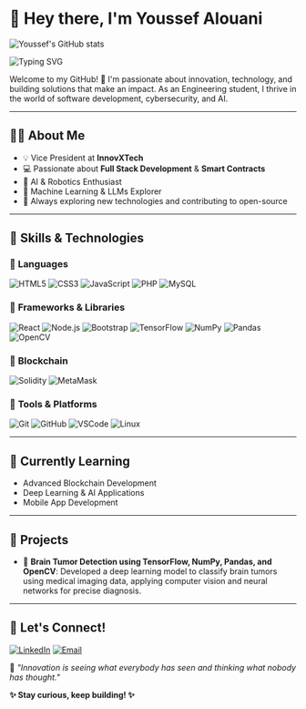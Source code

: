 # 👋 Hey there, I'm **Youssef Alouani** 
![Youssef's GitHub stats](https://github-readme-stats.vercel.app/api?username=youssefalouani&show_icons=true&theme=radical)

![Typing SVG](https://readme-typing-svg.demolab.com?font=Fira+Code&weight=500&size=24&duration=4000&pause=1000&color=FF5733&background=000000&center=true&vCenter=true&width=1000&height=50&lines=Welcome+to+My+GitHub!;AI+%26+Blockchain+Enthusiast;Innovating+One+Project+at+a+Time!)

Welcome to my GitHub! 🚀 I'm passionate about innovation, technology, and building solutions that make an impact. As an Engineering student, I thrive in the world of software development, cybersecurity, and AI.

---

## 🧑‍💻 **About Me**
- 💡 Vice President at **InnovXTech**
- 💻 Passionate about **Full Stack Development** & **Smart Contracts**
- 🤖 AI & Robotics Enthusiast
- 🧠 Machine Learning & LLMs Explorer
- 🎯 Always exploring new technologies and contributing to open-source

---

## 🚀 **Skills & Technologies**

### 🔹 **Languages**
![HTML5](https://img.shields.io/badge/-HTML5-E34F26?style=for-the-badge&logo=html5&logoColor=white)
![CSS3](https://img.shields.io/badge/-CSS3-1572B6?style=for-the-badge&logo=css3&logoColor=white)
![JavaScript](https://img.shields.io/badge/-JavaScript-F7DF1E?style=for-the-badge&logo=javascript&logoColor=black)
![PHP](https://img.shields.io/badge/-PHP-777BB4?style=for-the-badge&logo=php&logoColor=white)
![MySQL](https://img.shields.io/badge/-MySQL-4479A1?style=for-the-badge&logo=mysql&logoColor=white)

### 🔹 **Frameworks & Libraries**
![React](https://img.shields.io/badge/-React-61DAFB?style=for-the-badge&logo=react&logoColor=black)
![Node.js](https://img.shields.io/badge/-Node.js-339933?style=for-the-badge&logo=node.js&logoColor=white)
![Bootstrap](https://img.shields.io/badge/-Bootstrap-7952B3?style=for-the-badge&logo=bootstrap&logoColor=white)
![TensorFlow](https://img.shields.io/badge/-TensorFlow-FF6F00?style=for-the-badge&logo=tensorflow&logoColor=white)
![NumPy](https://img.shields.io/badge/-NumPy-013243?style=for-the-badge&logo=numpy&logoColor=white)
![Pandas](https://img.shields.io/badge/-Pandas-150458?style=for-the-badge&logo=pandas&logoColor=white)
![OpenCV](https://img.shields.io/badge/-OpenCV-5C3EE8?style=for-the-badge&logo=opencv&logoColor=white)

### 🔹 **Blockchain**
![Solidity](https://img.shields.io/badge/-Solidity-363636?style=for-the-badge&logo=solidity&logoColor=white)
![MetaMask](https://img.shields.io/badge/-MetaMask-E2761B?style=for-the-badge&logo=metamask&logoColor=white)

### 🔹 **Tools & Platforms**
![Git](https://img.shields.io/badge/-Git-F05032?style=for-the-badge&logo=git&logoColor=white)
![GitHub](https://img.shields.io/badge/-GitHub-181717?style=for-the-badge&logo=github&logoColor=white)
![VSCode](https://img.shields.io/badge/-VS%20Code-007ACC?style=for-the-badge&logo=visualstudiocode&logoColor=white)
![Linux](https://img.shields.io/badge/-Linux-FCC624?style=for-the-badge&logo=linux&logoColor=black)

---

## 🌱 **Currently Learning**
- Advanced Blockchain Development
- Deep Learning & AI Applications
- Mobile App Development

---

## 🧪 **Projects**
- 🧠 **Brain Tumor Detection using TensorFlow, NumPy, Pandas, and OpenCV**: Developed a deep learning model to classify brain tumors using medical imaging data, applying computer vision and neural networks for precise diagnosis.

---


## 🤝 **Let's Connect!**
[![LinkedIn](https://img.shields.io/badge/-LinkedIn-0077B5?style=for-the-badge&logo=linkedin&logoColor=white)](https://www.linkedin.com/in/youssef-alouani-594a0b277/)
[![Email](https://img.shields.io/badge/-Email-D14836?style=for-the-badge&logo=gmail&logoColor=white)](mailto:youssef.alouani10@gmail.com)

🔎 _"Innovation is seeing what everybody has seen and thinking what nobody has thought."_

**✨ Stay curious, keep building! ✨**

